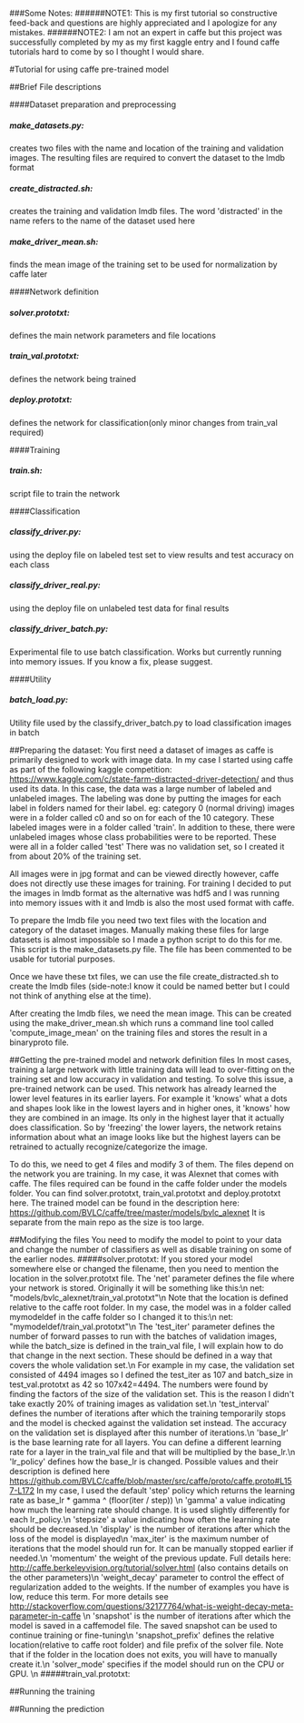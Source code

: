 ###Some Notes:
######NOTE1:
This is my first tutorial so constructive feed-back and questions are highly appreciated and I apologize for any mistakes.
######NOTE2:
I am not an expert in caffe but this project was successfully completed by my as my first kaggle entry and I found caffe tutorials hard to come by so I thought I would share.

#Tutorial for using caffe pre-trained model

##Brief File descriptions

####Dataset preparation and preprocessing
##### make_datasets.py:
creates two files with the name and location of the training and validation images. The resulting files are required to convert the dataset to the lmdb format
##### create_distracted.sh:
creates the training and validation lmdb files. The word 'distracted' in the name refers to the name of the dataset used here
##### make_driver_mean.sh:
finds the mean image of the training set to be used for normalization by caffe later

####Network definition
##### solver.prototxt:
defines the main network parameters and file locations
##### train_val.prototxt:
defines the network being trained
##### deploy.prototxt:
defines the network for classification(only minor changes from train_val required)

####Training
##### train.sh:
script file to train the network

####Classification
##### classify_driver.py:
using the deploy file on labeled test set to view results and test accuracy on each class
##### classify_driver_real.py:
using the deploy file on unlabeled test data for final results
##### classify_driver_batch.py:
Experimental file to use batch classification. Works but currently running into memory issues.
If you know a fix, please suggest.

####Utility
##### batch_load.py:
Utility file used by the classify_driver_batch.py to load classification images in batch

##Preparing the dataset:
You first need a dataset of images as caffe is primarily designed to work with image data.
In my case I started using caffe as part of the following kaggle competition: https://www.kaggle.com/c/state-farm-distracted-driver-detection/ and thus used its data.
In this case, the data was a large number of labeled and unlabeled images.
The labeling was done by putting the images for each label in folders named for their label. eg: category 0 (normal driving) images were in a folder called c0 and so on for each of the 10 category. These labeled images were in a folder called 'train'.
In addition to these, there were unlabeled images whose class probabilities were to be reported. These were all in a folder called 'test'
There was no validation set, so I created it from about 20% of the training set.

All images were in jpg format and can be viewed directly however, caffe does not directly use these images for training.
For training I decided to put the images in lmdb format as the alternative was hdf5 and I was running into memory issues with it and lmdb is also the most used format with caffe.

To prepare the lmdb file you need two text files with the location and category of the dataset images. Manually making these files for large datasets is almost impossible so I made a python script to do this for me. This script is the make_datasets.py file.
The file has been commented to be usable for tutorial purposes.

Once we have these txt files, we can use the file create_distracted.sh to create the lmdb files (side-note:I know it could be named better but I could not think of anything else at the time).

After creating the lmdb files, we need the mean image. This can be created using the make_driver_mean.sh which runs a command line tool called 'compute_image_mean' on the training files and stores the result in a binaryproto file.

##Getting the pre-trained model and network definition files
In most cases, training a large network with little training data will lead to over-fitting on the training set and low accuracy in validation and testing.
To solve this issue, a pre-trained network can be used.
This network has already learned the lower level features in its earlier layers. For example it 'knows' what a dots and shapes look like in the lowest layers and in higher ones, it 'knows' how they are combined in an image. Its only in the highest layer that it actually does classification. So by 'freezing' the lower layers, the network retains information about what an image looks like but the highest layers can be retrained to actually recognize/categorize the image.

To do this, we need to get 4 files and modify 3 of them. The files depend on the network you are training.
In my case, it was Alexnet that comes with caffe.
The files required can be found in the caffe folder under the models folder.
You can find solver.prototxt, train_val.prototxt and deploy.prototxt here.
The trained model can be found in the description here: https://github.com/BVLC/caffe/tree/master/models/bvlc_alexnet
It is separate from the main repo as the size is too large.

##Modifying the files
You need to modify the model to point to your data and change the number of classifiers as well as disable training on some of the earlier nodes.
#####solver.prototxt:
If you stored your model somewhere else or changed the filename, then you need to mention the location in the solver.prototxt file.
The 'net' parameter defines the file where your network is stored. Originally it will be something like this:\n
net: "models/bvlc_alexnet/train_val.prototxt"\n
Note that the location is defined relative to the caffe root folder.
In my case, the model was in a folder called mymodeldef in the caffe folder so I changed it to this:\n
net: "mymodeldef/train_val.prototxt"\n
The 'test_iter' parameter defines the number of forward passes to run with the batches of validation images, while the batch_size is defined in the train_val file, I will explain how to do that change in the next section. These should be defined in a way that covers the whole validation set.\n
For example in my case, the validation set consisted of 4494 images so I defined the test_iter as 107 and batch_size in test_val.prototxt as 42 so 107x42=4494.
The numbers were found by finding the factors of the size of the validation set. This is the reason I didn't take exactly 20% of training images as validation set.\n
'test_interval' defines the number of iterations after which the training temporarily stops and the model is checked against the validation set instead. The accuracy on the validation set is displayed after this number of iterations.\n
'base_lr' is the base learning rate for all layers. You can define a different learning rate for a layer in the train_val file and that will be multiplied by the base_lr.\n
'lr_policy' defines how the base_lr is changed. Possible values and their description is defined here https://github.com/BVLC/caffe/blob/master/src/caffe/proto/caffe.proto#L157-L172
In my case, I used the default 'step' policy which returns the learning rate as base_lr * gamma ^ (floor(iter / step)) \n
'gamma' a value indicating how much the learning rate should change. It is used slightly differently for each lr_policy.\n
'stepsize' a value indicating how often the learning rate should be decreased.\n
'display' is the number of iterations after which the loss of the model is displayed\n
'max_iter' is the maximum number of iterations that the model should run for. It can be manually stopped earlier if needed.\n
'momentum' the weight of the previous update. Full details here: http://caffe.berkeleyvision.org/tutorial/solver.html (also contains details on the other parameters)\n
'weight_decay' parameter to control the effect of regularization added to the weights. If the number of examples you have is low, reduce this term. For more details see http://stackoverflow.com/questions/32177764/what-is-weight-decay-meta-parameter-in-caffe \n
'snapshot' is the number of iterations after which the model is saved in a caffemodel file. The saved snapshot can be used to continue training or fine-tuning\n
'snapshot_prefix' defines the relative location(relative to caffe root folder) and file prefix of the solver file. Note that if the folder in the location does not exits, you will have to manually create it.\n
'solver_mode' specifies if the model should run on the CPU or GPU. \n
#####train_val.prototxt:


##Running the training

##Running the prediction
